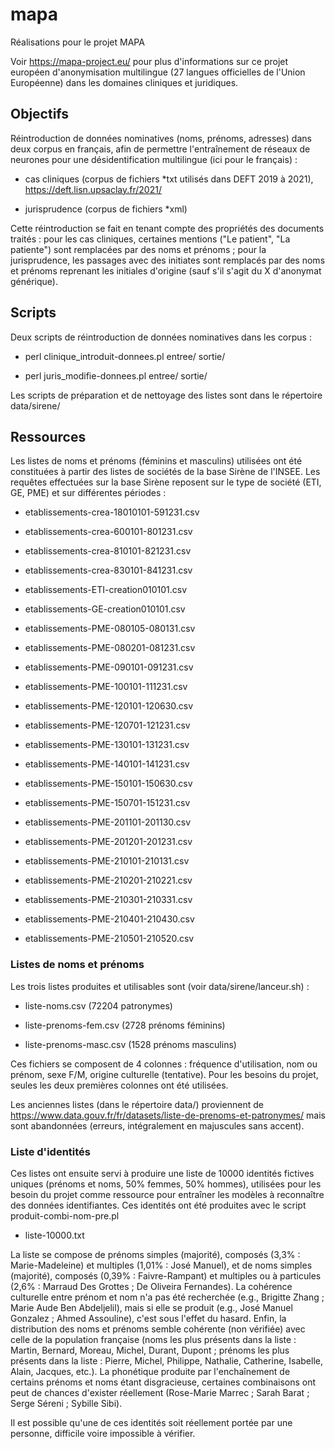# mapa
Réalisations pour le projet MAPA

Voir https://mapa-project.eu/ pour plus d'informations sur ce projet européen d'anonymisation multilingue (27 langues officielles de l'Union Européenne) dans les domaines cliniques et juridiques.


## Objectifs ##

Réintroduction de données nominatives (noms, prénoms, adresses) dans deux corpus en français, afin de permettre l'entraînement de réseaux de neurones pour une désidentification multilingue (ici pour le français) :

* cas cliniques (corpus de fichiers *txt utilisés dans DEFT 2019 à 2021), https://deft.lisn.upsaclay.fr/2021/

* jurisprudence (corpus de fichiers *xml)

Cette réintroduction se fait en tenant compte des propriétés des documents traités : pour les cas cliniques, certaines mentions ("Le patient", "La patiente") sont remplacées par des noms et prénoms ; pour la jurisprudence, les passages avec des initiates sont remplacés par des noms et prénoms reprenant les initiales d'origine (sauf s'il s'agit du X d'anonymat générique).


## Scripts ##

Deux scripts de réintroduction de données nominatives dans les corpus :

* perl clinique_introduit-donnees.pl entree/ sortie/

* perl juris_modifie-donnees.pl entree/ sortie/

Les scripts de préparation et de nettoyage des listes sont dans le répertoire data/sirene/


## Ressources ##

Les listes de noms et prénoms (féminins et masculins) utilisées ont été constituées à partir des listes de sociétés de la base Sirène de l'INSEE. Les requêtes effectuées sur la base Sirène reposent sur le type de société (ETI, GE, PME) et sur différentes périodes :

* etablissements-crea-18010101-591231.csv

* etablissements-crea-600101-801231.csv

* etablissements-crea-810101-821231.csv

* etablissements-crea-830101-841231.csv

* etablissements-ETI-creation010101.csv

* etablissements-GE-creation010101.csv

* etablissements-PME-080105-080131.csv

* etablissements-PME-080201-081231.csv

* etablissements-PME-090101-091231.csv

* etablissements-PME-100101-111231.csv

* etablissements-PME-120101-120630.csv

* etablissements-PME-120701-121231.csv

* etablissements-PME-130101-131231.csv

* etablissements-PME-140101-141231.csv

* etablissements-PME-150101-150630.csv

* etablissements-PME-150701-151231.csv

* etablissements-PME-201101-201130.csv

* etablissements-PME-201201-201231.csv

* etablissements-PME-210101-210131.csv

* etablissements-PME-210201-210221.csv

* etablissements-PME-210301-210331.csv

* etablissements-PME-210401-210430.csv

* etablissements-PME-210501-210520.csv


### Listes de noms et prénoms ###

Les trois listes produites et utilisables sont (voir data/sirene/lanceur.sh) :

* liste-noms.csv (72204 patronymes)

* liste-prenoms-fem.csv (2728 prénoms féminins)

* liste-prenoms-masc.csv (1528 prénoms masculins)

Ces fichiers se composent de 4 colonnes : fréquence d'utilisation, nom ou prénom, sexe F/M, origine culturelle (tentative). Pour les besoins du projet, seules les deux premières colonnes ont été utilisées.

Les anciennes listes (dans le répertoire data/) proviennent de https://www.data.gouv.fr/fr/datasets/liste-de-prenoms-et-patronymes/ mais sont abandonnées (erreurs, intégralement en majuscules sans accent).


### Liste d'identités ###

Ces listes ont ensuite servi à produire une liste de 10000 identités fictives uniques (prénoms et noms, 50% femmes, 50% hommes), utilisées pour les besoin du projet comme ressource pour entraîner les modèles à reconnaître des données identifiantes. Ces identités ont été produites avec le script produit-combi-nom-pre.pl

* liste-10000.txt

La liste se compose de prénoms simples (majorité), composés (3,3% : Marie-Madeleine) et multiples (1,01% : José Manuel), et de noms simples (majorité), composés (0,39% : Faivre-Rampant) et multiples ou à particules (2,6% : Marraud Des Grottes ; De Oliveira Fernandes). La cohérence culturelle entre prénom et nom n'a pas été recherchée (e.g., Brigitte Zhang ; Marie Aude Ben Abdeljelil), mais si elle se produit (e.g., José Manuel Gonzalez ; Ahmed Assouline), c'est sous l'effet du hasard. Enfin, la distribution des noms et prénoms semble cohérente (non vérifiée) avec celle de la population française (noms les plus présents dans la liste : Martin, Bernard, Moreau, Michel, Durant, Dupont ; prénoms les plus présents dans la liste : Pierre, Michel, Philippe, Nathalie, Catherine, Isabelle, Alain, Jacques, etc.). La phonétique produite par l'enchaînement de certains prénoms et noms étant disgracieuse, certaines combinaisons ont peut de chances d'exister réellement (Rose-Marie Marrec ; Sarah Barat ; Serge Séreni ; Sybille Sibi).

Il est possible qu'une de ces identités soit réellement portée par une personne, difficile voire impossible à vérifier.
